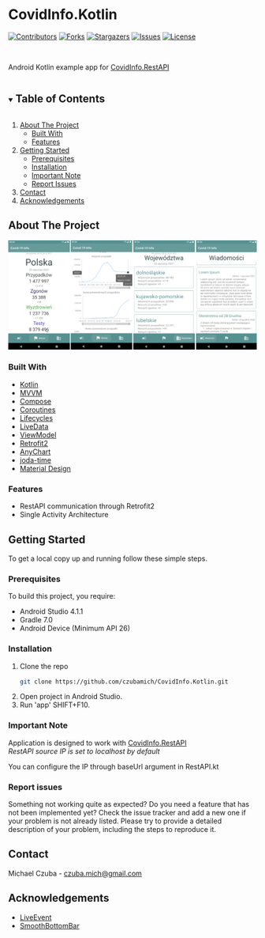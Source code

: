 # CovidInfo.Kotlin
<!-- PROJECT SHIELDS -->
[![Contributors][contributors-shield]][contributors-url]
[![Forks][forks-shield]][forks-url]
[![Stargazers][stars-shield]][stars-url]
[![Issues][issues-shield]][issues-url]
[![License][license-shield]][license-url]

<!-- PROJECT LOGO -->
<br />
  <p align="left">
    Android Kotlin example app for <a href="https://github.com/czubamich/CovidInfo.RestAPI/">CovidInfo.RestAPI</a>
</p>

<!-- TABLE OF CONTENTS -->
<details open="open">
  <summary><h2 style="display: inline-block">Table of Contents</h2></summary>
  <ol>
    <li>
      <a href="#about-the-project">About The Project</a>
      <ul>
        <li><a href="#built-with">Built With</a></li>
        <li><a href="#features">Features</a></li>
      </ul>
    </li>
    <li>
      <a href="#getting-started">Getting Started</a>
      <ul>
        <li><a href="#prerequisites">Prerequisites</a></li>
        <li><a href="#installation">Installation</a></li>
        <li><a href="#important-note">Important Note</a></li>
        <li><a href="#report-issues">Report Issues</a></li>
      </ul>
    </li>
    <li><a href="#contact">Contact</a></li>
    <li><a href="#acknowledgements">Acknowledgements</a></li>
  </ol>
</details>

<!-- ABOUT THE PROJECT -->
## About The Project

![Product Screen Shot](https://github.com/czubamich/CovidInfo.Kotlin/blob/master/screenshot.png)

### Built With

* [Kotlin](https://kotlinlang.org/)
* [MVVM](https://developer.android.com/jetpack/docs/guide)
* [Compose](https://developer.android.com/jetpack/compose)
* [Coroutines](https://kotlinlang.org/docs/reference/coroutines-overview.html)
* [Lifecycles](https://developer.android.com/topic/libraries/architecture/lifecycle)
* [LiveData](https://developer.android.com/topic/libraries/architecture/livedata)
* [ViewModel](https://developer.android.com/topic/libraries/architecture/viewmodel)
* [Retrofit2](https://github.com/square/retrofit)
* [AnyChart](https://www.anychart.com/)
* [joda-time](https://github.com/dlew/joda-time-android)
* [Material Design](https://material.io/develop/android)

### Features
* RestAPI communication through Retrofit2
* Single Activity Architecture

<!-- GETTING STARTED -->
## Getting Started

To get a local copy up and running follow these simple steps.

### Prerequisites
To build this project, you require:

* Android Studio 4.1.1
* Gradle 7.0
* Android Device (Minimum API 26)


### Installation
1. Clone the repo
   ```sh
   git clone https://github.com/czubamich/CovidInfo.Kotlin.git
   ```
2. Open project in Android Studio.
3. Run 'app' SHIFT+F10.

### Important Note
Application is designed to work with [CovidInfo.RestAPI](https://github.com/czubamich/CovidInfo.RestAPI/) </br>
_RestAPI source IP is set to localhost by default_

You can configure the IP through baseUrl argument in RestAPI.kt

### Report issues

Something not working quite as expected? Do you need a feature that has not been implemented yet? Check the issue tracker and add a new one if your problem is not already listed. Please try to provide a detailed description of your problem, including the steps to reproduce it.

<!-- CONTACT -->
## Contact

Michael Czuba - czuba.mich@gmail.com

<!-- ACKNOWLEDGEMENTS -->
## Acknowledgements

* [LiveEvent](https://github.com/hadilq/LiveEvent)
* [SmoothBottomBar](https://github.com/ibrahimsn98/SmoothBottomBar)

<!-- MARKDOWN LINKS & IMAGES -->
<!-- https://www.markdownguide.org/basic-syntax/#reference-style-links -->
[contributors-shield]: https://img.shields.io/github/contributors/czubamich/CovidInfo.Kotlin.svg?style=for-the-badge
[contributors-url]: https://github.com/czubamich/CovidInfo.Kotlin/graphs/contributors
[forks-shield]: https://img.shields.io/github/forks/czubamich/CovidInfo.Kotlin.svg?style=for-the-badge
[forks-url]: https://github.com/czubamich/CovidInfo.Kotlin/network/members
[stars-shield]: https://img.shields.io/github/stars/czubamich/CovidInfo.Kotlin.svg?style=for-the-badge
[stars-url]: https://github.com/czubamich/CovidInfo.Kotlin/stargazers
[issues-shield]: https://img.shields.io/github/issues/czubamich/CovidInfo.Kotlin.svg?style=for-the-badge
[issues-url]: https://github.com/czubamich/CovidInfo.Kotlin/issues
[license-shield]: https://img.shields.io/github/license/czubamich/CovidInfo.Kotlin.svg?style=for-the-badge
[license-url]: https://github.com/czubamich/CovidInfo.Kotlin/blob/master/LICENSE.txt

<!-- README created using the following template -->
<!-- https://github.com/othneildrew/Best-README-Template -->
